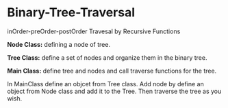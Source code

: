 # Binary-Tree-Traversal
inOrder-preOrder-postOrder Travesal by Recursive Functions

**Node Class:** defining a node of tree.

**Tree Class:** define a set of nodes and organize them in the binary tree.

**Main Class:** define tree and nodes and call traverse functions for the tree.


In MainClass define an objcet from Tree class.
Add node by define an object from Node class and add it to the Tree.
Then traverse the tree as you wish.
